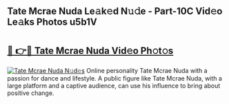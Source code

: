 ## Tate Mcrae Nuda Le𝚊k𝚎d N𝚞𝚍e - Part-10C Vid𝚎o Le𝚊ks Photos u5b1V

# <h2><a href="http://fbddor.evod.top/?m=Tate+Mcrae+Nuda">🔗 👉🔴 Tate Mcrae Nuda Vid𝚎o Ph𝚘t𝚘s</a></h2>

[![Tate Mcrae Nuda N𝚞d𝚎s](https://i.imgur.com/8V9OHl7.gif)](http://fbddor.evod.top/?m=Tate+Mcrae+Nuda)
Online personality Tate Mcrae Nuda with a passion for dance and lifestyle. A public figure like Tate Mcrae Nuda, with a large platform and a captive audience, can use his influence to bring about positive change. 
